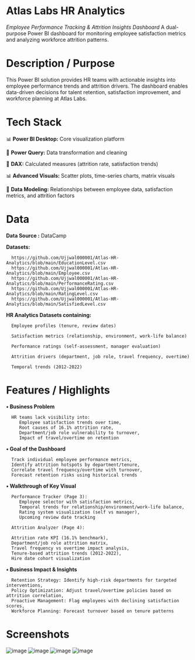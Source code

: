 # Atlas Labs HR Analytics

   *Employee Performance Tracking & Attrition Insights Dashboard*
   A dual-purpose Power BI dashboard for monitoring employee satisfaction metrics and analyzing workforce attrition patterns.

# Description / Purpose

   This Power BI solution provides HR teams with actionable insights into employee performance trends and attrition drivers. The dashboard enables data-driven decisions for talent retention, satisfaction             improvement, and workforce planning at Atlas Labs.

# Tech Stack
   
   📊 **Power BI Desktop:** Core visualization platform
   
   🔄 **Power Query:** Data transformation and cleaning
   
   🧠 **DAX:** Calculated measures (attrition rate, satisfaction trends)
   
   📊 **Advanced Visuals:** Scatter plots, time-series charts, matrix visuals
   
   🔗 **Data Modeling:** Relationships between employee data, satisfaction metrics, and attrition factors

# Data 
   **Data Source :** DataCamp
   
   **Datasets:**
   
      https://github.com/Ujjwal000001/Atlas-HR-Analytics/blob/main/EducationLevel.csv
      https://github.com/Ujjwal000001/Atlas-HR-Analytics/blob/main/Employee.csv
      https://github.com/Ujjwal000001/Atlas-HR-Analytics/blob/main/PerformanceRating.csv
      https://github.com/Ujjwal000001/Atlas-HR-Analytics/blob/main/RatingLevel.csv
      https://github.com/Ujjwal000001/Atlas-HR-Analytics/blob/main/SatisfiedLevel.csv
      
   **HR Analytics Datasets containing:**

      Employee profiles (tenure, review dates)
   
      Satisfaction metrics (relationship, environment, work-life balance)
   
      Performance ratings (self-assessment, manager evaluation)
   
      Attrition drivers (department, job role, travel frequency, overtime)
   
      Temporal trends (2012-2022)

# Features / Highlights
   
   **• Business Problem**
   
      HR teams lack visibility into:
         Employee satisfaction trends over time,
         Root causes of 16.1% attrition rate,
         Department/job role vulnerability to turnover,
         Impact of travel/overtime on retention

   **• Goal of the Dashboard**
   
      Track individual employee performance metrics,
      Identify attrition hotspots by department/tenure,
      Correlate travel frequency/overtime with turnover,
      Forecast retention risks using historical trends

   **• Walkthrough of Key Visual**
   
      Performance Tracker (Page 3):
         Employee selector with satisfaction metrics,
         Temporal trends for relationship/environment/work-life balance,
         Rating system visualization (self vs manager),
         Upcoming review date tracking

      Attrition Analyzer (Page 4):
   
      Attrition rate KPI (16.1% benchmark),
      Department/job role attrition matrix,
      Travel frequency vs overtime impact analysis,
      Tenure-based attrition trends (2012-2022),
      Hire date cohort visualization

   **• Business Impact & Insights**
   
      Retention Strategy: Identify high-risk departments for targeted interventions,
      Policy Optimization: Adjust travel/overtime policies based on attrition correlation,
      Proactive Management: Flag employees with declining satisfaction scores,
      Workforce Planning: Forecast turnover based on tenure patterns

# Screenshots
   
   ![image](https://github.com/user-attachments/assets/8ae3ae17-d397-4f86-bde5-dc149e26e6e1)
   ![image](https://github.com/user-attachments/assets/ac91bfc5-1370-4513-8d87-86929a0c4279)
   ![image](https://github.com/user-attachments/assets/e91da42b-8084-41ac-8e03-0de41375d372)
   ![image](https://github.com/user-attachments/assets/9432251e-ebf8-4b9d-bfca-d492d0ed6184)



